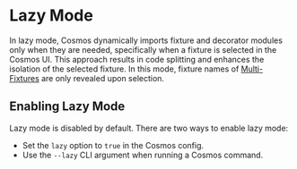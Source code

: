 # Lazy Mode

In lazy mode, Cosmos dynamically imports fixture and decorator modules only when they are needed, specifically when a fixture is selected in the Cosmos UI. This approach results in code splitting and enhances the isolation of the selected fixture. In this mode, fixture names of [Multi-Fixtures](/docs/fixtures/fixture-modules.md#multi-fixtures) are only revealed upon selection.

## Enabling Lazy Mode

Lazy mode is disabled by default. There are two ways to enable lazy mode:

- Set the `lazy` option to `true` in the Cosmos config.
- Use the `--lazy` CLI argument when running a Cosmos command.
